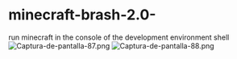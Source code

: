 # minecraft-brash-2.0-
run minecraft in the console of the development environment shell
![Captura-de-pantalla-87.png](https://i.postimg.cc/g0zpNqhD/Captura-de-pantalla-87.png)
![Captura-de-pantalla-88.png](https://i.postimg.cc/YSdHVGfw/Captura-de-pantalla-88.png)
